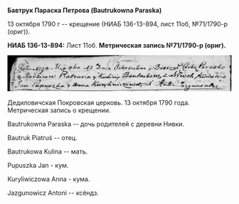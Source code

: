 **Бавтрук Параска Петрова (Bautrukowna Paraska)**

13 октября 1790 г -- крещение (НИАБ 136-13-894, лист 11об, №71/1790-р
(ориг)).

**НИАБ 136-13-894:** Лист 11об. **Метрическая запись №71/1790-р
(ориг).**

![](./media/5f63ef54ff0b129223d58180a240747dfaccaaa8.png)

Дедиловичская Покровская церковь. 13 октября 1790 года. Метрическая
запись о крещении.

Bautrukowna Paraska -- дочь родителей с деревни Нивки.

Bautruk Piatruś -- отец.

Bautrukowa Kulina -- мать.

Pupuszka Jan - кум.

Kuryliwiczowa Anna - кума.

Jazgunowicz Antoni -- ксёндз.
